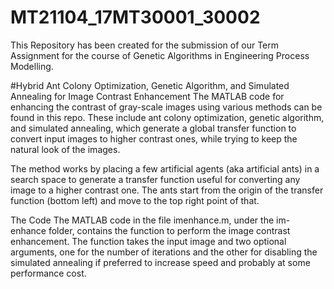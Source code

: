 # MT21104_17MT30001_30002
This Repository has been created for the submission of our Term Assignment for the course of Genetic Algorithms in Engineering Process Modelling.

#Hybrid Ant Colony Optimization, Genetic Algorithm, and Simulated Annealing for Image Contrast Enhancement
The MATLAB code for enhancing the contrast of gray-scale images using various methods can be found in this repo. These include ant colony optimization, genetic algorithm, and simulated annealing, which generate a global transfer function to convert input images to higher contrast ones, while trying to keep the natural look of the images.

The method works by placing a few artificial agents (aka artificial ants) in a search space to generate a transfer function useful for converting any image to a higher contrast one. The ants start from the origin of the transfer function (bottom left) and move to the top right point of that. 

The Code
The MATLAB code in the file imenhance.m, under the im-enhance folder, contains the function to perform the image contrast enhancement. The function takes the input image and two optional arguments, one for the number of iterations and the other for disabling the simulated annealing if preferred to increase speed and probably at some performance cost.

